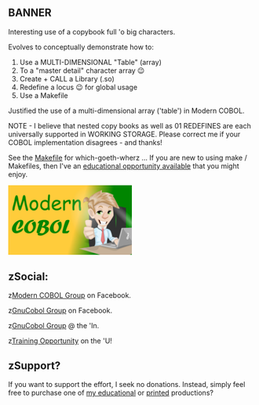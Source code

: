 ## BANNER
Interesting use of a copybook full 'o big characters. 

Evolves to conceptually demonstrate how to:

1. Use a MULTI-DIMENSIONAL "Table" (array) 
2. To a "master detail" character array 😉 
3. Create + CALL a Library (.so)
4. Redefine a locus 😉 for global usage
5. Use a Makefile

Justified the use of a multi-dimensional array ('table') in Modern COBOL.

NOTE - I believe that nested copy books as well as 01 REDEFINES are each universally supported in WORKING STORAGE. Please correct me if your COBOL implementation disagrees - and thanks!

See the [Makefile](https://github.com/soft9000/COBOL/blob/main/TheCommons/BANNER/Makefile) for which-goeth-wherz ... If you are new to using make / Makefiles, then I've an [educational opportunity available](https://www.udemy.com/course/the-gnu-tool-primer/?referralCode=E858B2C2AC9CD872A100) that you might enjoy.

<img src='https://github.com/soft9000/COBOL/blob/main/_IMAGES/SimplyCOBOL_Logo.jpg' width='50%' height='50%'>

## zSocial:

z[Modern COBOL Group](https://www.facebook.com/profile.php?id=61553633952913) on Facebook.

z[GnuCobol Group](https://www.facebook.com/groups/gnucobol) on Facebook.

z[GnuCobol Group](https://www.linkedin.com/groups/12921968/) @ the 'In.

z[Training Opportunity](https://www.udemy.com/course/simply-cobol) on the 'U!


## zSupport?
If you want to support the effort, I seek no donations. Instead, simply feel free to purchase one of [my educational](https://www.udemy.com/user/randallnagy2/) or [printed](https://www.amazon.com/Randall-Nagy/e/B08ZJLH1VN?ref=sr_ntt_srch_lnk_1&qid=1660050704&sr=8-1) productions?
